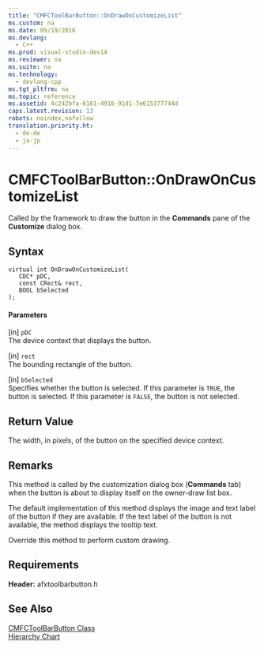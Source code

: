 ```yaml
---
title: "CMFCToolBarButton::OnDrawOnCustomizeList"
ms.custom: na
ms.date: 09/19/2016
ms.devlang: 
  - C++
ms.prod: visual-studio-dev14
ms.reviewer: na
ms.suite: na
ms.technology: 
  - devlang-cpp
ms.tgt_pltfrm: na
ms.topic: reference
ms.assetid: 4c242bfa-6161-4916-91d1-7e615377744d
caps.latest.revision: 13
robots: noindex,nofollow
translation.priority.ht: 
  - de-de
  - ja-jp
---
```

# CMFCToolBarButton::OnDrawOnCustomizeList
Called by the framework to draw the button in the **Commands** pane of the **Customize** dialog box.  
  
## Syntax  
  
```  
virtual int OnDrawOnCustomizeList(  
   CDC* pDC,  
   const CRect& rect,  
   BOOL bSelected   
);  
```  
  
#### Parameters  
 [in] `pDC`  
 The device context that displays the button.  
  
 [in] `rect`  
 The bounding rectangle of the button.  
  
 [in] `bSelected`  
 Specifies whether the button is selected. If this parameter is `TRUE`, the button is selected. If this parameter is `FALSE`, the button is not selected.  
  
## Return Value  
 The width, in pixels, of the button on the specified device context.  
  
## Remarks  
 This method is called by the customization dialog box (**Commands** tab) when the button is about to display itself on the owner-draw list box.  
  
 The default implementation of this method displays the image and text label of the button if they are available. If the text label of the button is not available, the method displays the tooltip text.  
  
 Override this method to perform custom drawing.  
  
## Requirements  
 **Header:** afxtoolbarbutton.h  
  
## See Also  
 [CMFCToolBarButton Class](../vs140/CMFCToolBarButton-Class.md)   
 [Hierarchy Chart](../vs140/Hierarchy-Chart.md)